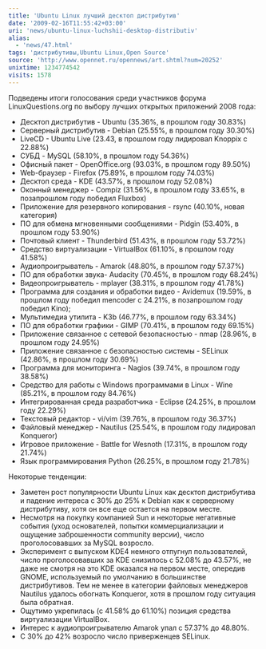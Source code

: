 ```yaml
---
title: 'Ubuntu Linux лучший десктоп дистрибутив'
date: '2009-02-16T11:55:42+03:00'
uri: 'news/ubuntu-linux-luchshii-desktop-distributiv'
alias: 
  - 'news/47.html'
tags: 'дистрибутивы,Ubuntu Linux,Open Source'
source: 'http://www.opennet.ru/opennews/art.shtml?num=20252'
unixtime: 1234774542
visits: 1578
---
```

Подведены итоги голосования среди участников форума LinuxQuestions.org по выбору лучших открытых приложений 2008 года:

*   Десктоп дистрибутив - Ubuntu (35.36%, в прошлом году 30.83%)
*   Серверный дистрибутив - Debian (25.55%, в прошлом году 30.30%)
*   LiveCD - Ubuntu Live (23.43, в прошлом году лидировал Knoppix с 22.88%)
*   СУБД - MySQL (58.10%, в прошлом году 54.36%)
*   Офисный пакет - OpenOffice.org (93.03%, в прошлом году 89.50%)
*   Web-браузер - Firefox (75.89%, в прошлом году 74.03%)
*   Десктоп среда - KDE (43.57%, в прошлом году 52.08%)
*   Оконный менеджер - Compiz (31.56%, в прошлом году 33.65%, в позапрошлом году победил Fluxbox)
*   Приложение для резервного копирования - rsync (40.10%, новая категория)
*   ПО для обмена мгновенными сообщениями - Pidgin (53.40%, в прошлом году 53.90%)
*   Почтовый клиент - Thunderbird (51.43%, в прошлом году 53.72%)
*   Средство виртуализации - VirtualBox (61.10%, в прошлом году 41.58%)
*   Аудиопроигрыватель - Amarok (48.80%, в прошлом году 57.37%)
*   ПО для обработки звука- Audacity (70.45%, в прошлом году 68.24%)
*   Видеопроигрыватель - mplayer (38.31%, в прошлом году 41.78%)
*   Программа для создания и обработки видео - Avidemux (19.59%, в прошлом году победил mencoder с 24.21%, в позапрошлом году победил Kino);
*   Мультимедиа утилита - K3b (46.77%, в прошлом году 63.34%)
*   ПО для обработки графики - GIMP (70.41%, в прошлом году 69.15%)
*   Приложение связанное с сетевой безопасностью - nmap (28.96%, в прошлом году 24.95%)
*   Приложение связанное с безопасностью системы - SELinux (42.86%, в прошлом году 30.69%)
*   Программа для мониторинга - Nagios (39.74%, в прошлом году 38.58%)
*   Средство для работы с Windows программами в Linux - Wine (85.21%, в прошлом году 84.76%)
*   Интегрированная среда разработчика - Eclipse (24.25%, в прошлом году 22.29%)
*   Текстовый редактор - vi/vim (39.76%, в прошлом году 36.37%)
*   Файловый менеджер - Nautilus (25.54%, в прошлом году лидировал Konqueror)
*   Игровое приложение - Battle for Wesnoth (17.31%, в прошлом году 21.74%)
*   Язык программирования Python (26.25%, в прошлом году 21.78%)

Некоторые тенденции:

*   Заметен рост популярности Ubuntu Linux как десктоп дистрибутива и падение интереса c 30% до 25% к Debian как к серверному дистрибутиву, хотя он все еще остается на первом месте.
*   Несмотря на покупку компанией Sun и некоторые негативные события (уход основателей, попытки коммерциализации и ощущение заброшенности community версии), число проголосовавших за MySQL возросло.
*   Эксперимент с выпуском KDE4 немного отпугнул пользователей, число проголосовавших за KDE снизилось с 52.08% до 43.57%, не даже не смотря на это KDE оказался на первом месте, опередив GNOME, используемый по умолчанию в большинстве дистрибутивов. Тем не менее в категории файловых менеджеров Nautilus удалось обогнать Konqueror, хотя в прошлом году ситуация была обратная.
*   Ощутимо укрепилась (с 41.58% до 61.10%) позиция средства виртуализации VirtualBox.
*   Интерес к аудиопроигрывателю Amarok упал с 57.37% до 48.80%.
*   С 30% до 42% возросло число приверженцев SELinux.
